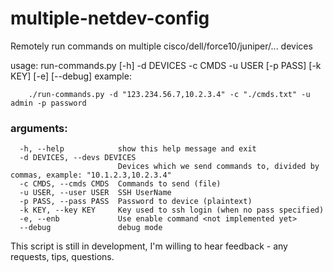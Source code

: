 # multiple-netdev-config
Remotely run commands on multiple cisco/dell/force10/juniper/... devices

usage: run-commands.py [-h] -d DEVICES -c CMDS -u USER [-p PASS] [-k KEY] [-e]
                       [--debug]
    example:
        
	    ./run-commands.py -d "123.234.56.7,10.2.3.4" -c "./cmds.txt" -u admin -p password

### arguments:
```  
  -h, --help            show this help message and exit
  -d DEVICES, --devs DEVICES
                        Devices which we send commands to, divided by commas, example: "10.1.2.3,10.2.3.4"
  -c CMDS, --cmds CMDS  Commands to send (file)
  -u USER, --user USER  SSH UserName
  -p PASS, --pass PASS  Password to device (plaintext)
  -k KEY, --key KEY     Key used to ssh login (when no pass specified)
  -e, --enb             Use enable command <not implemented yet>
  --debug               debug mode
```

This script is still in development, I'm willing to hear feedback - any requests, tips, questions.

